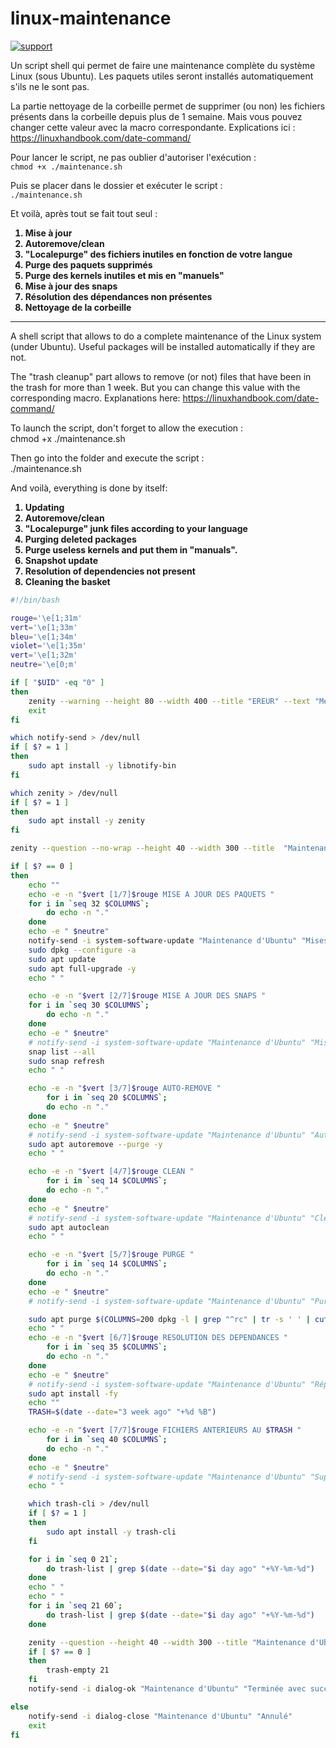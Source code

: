 # linux-maintenance

[![support](
https://brianmacdonald.github.io/Ethonate/svg/eth-support-blue.svg)](
https://brianmacdonald.github.io/Ethonate/address#0xEDa4b087fac5faa86c43D0ab5EfCa7C525d475C2)

<p>Un script shell qui permet de faire une maintenance complète du système Linux (sous Ubuntu).
Les paquets utiles seront installés automatiquement s'ils ne le sont pas.</p>

<p>La partie nettoyage de la corbeille permet de supprimer (ou non) les fichiers présents dans la corbeille depuis plus de 1 semaine. Mais vous pouvez changer cette valeur avec la macro correspondante. Explications ici : <a href="https://linuxhandbook.com/date-command/" title="commande date">https://linuxhandbook.com/date-command/</a>

Pour lancer le script, ne pas oublier d'autoriser l'exécution : <br/>`chmod +x ./maintenance.sh`

Puis se placer dans le dossier et exécuter le script : <br/>`./maintenance.sh`

Et voilà, après tout se fait tout seul :
<b><ol>
    <li>Mise à jour</li>
    <li>Autoremove/clean</li>
    <li>"Localepurge" des fichiers inutiles en fonction de votre langue</li>
    <li>Purge des paquets supprimés</li>
    <li>Purge des kernels inutiles et mis en "manuels"</li>
    <li>Mise à jour des snaps</li>
    <li>Résolution des dépendances non présentes</li>
    <li>Nettoyage de la corbeille</li>
</ol>
</b>

---

<p>A shell script that allows to do a complete maintenance of the Linux system (under Ubuntu). Useful packages will be installed automatically if they are not.</p>

<p>The "trash cleanup" part allows to remove (or not) files that have been in the trash for more than 1 week. But you can change this value with the corresponding macro. Explanations here: <a href="https://linuxhandbook.com/date-command/" title="commande date">https://linuxhandbook.com/date-command/</a>

To launch the script, don't forget to allow the execution : <br/> chmod +x ./maintenance.sh

Then go into the folder and execute the script : <br/> ./maintenance.sh

And voilà, everything is done by itself:
<b><ol>
    <li>Updating</li>
    <li>Autoremove/clean</li>
    <li>"Localepurge" junk files according to your language</li>
    <li>Purging deleted packages</li>
    <li>Purge useless kernels and put them in "manuals".</li>
    <li>Snapshot update</li>
    <li>Resolution of dependencies not present</li>
    <li>Cleaning the basket</li>
</ol>
</b>

``` bash
#!/bin/bash

rouge='\e[1;31m'
vert='\e[1;33m'
bleu='\e[1;34m'
violet='\e[1;35m'
vert='\e[1;32m'
neutre='\e[0;m'

if [ "$UID" -eq "0" ]
then
    zenity --warning --height 80 --width 400 --title "EREUR" --text "Merci de lancez le script sans sudo : \n<b>./maintenance.sh</b>\nVous devrez entrer le mot de passe root par la suite."
    exit
fi

which notify-send > /dev/null
if [ $? = 1 ]
then
	sudo apt install -y libnotify-bin
fi

which zenity > /dev/null
if [ $? = 1 ]
then
	sudo apt install -y zenity
fi

zenity --question --no-wrap --height 40 --width 300 --title  "Maintenance d'Ubuntu" --text "Lancer la maintenance complète ?"

if [ $? == 0 ]
then
    echo ""
    echo -e -n "$vert [1/7]$rouge MISE A JOUR DES PAQUETS "
    for i in `seq 32 $COLUMNS`;
        do echo -n "."
    done
    echo -e " $neutre"
    notify-send -i system-software-update "Maintenance d'Ubuntu" "Mises à jour"
    sudo dpkg --configure -a
    sudo apt update
    sudo apt full-upgrade -y
    echo " "

    echo -e -n "$vert [2/7]$rouge MISE A JOUR DES SNAPS "
    for i in `seq 30 $COLUMNS`;
        do echo -n "."
    done
    echo -e " $neutre"
    # notify-send -i system-software-update "Maintenance d'Ubuntu" "Mise à jour des snaps"
    snap list --all
    sudo snap refresh
    echo " "

    echo -e -n "$vert [3/7]$rouge AUTO-REMOVE "
        for i in `seq 20 $COLUMNS`;
        do echo -n "."
    done
    echo -e " $neutre"
    # notify-send -i system-software-update "Maintenance d'Ubuntu" "Auto-remove"
    sudo apt autoremove --purge -y
    echo " "

    echo -e -n "$vert [4/7]$rouge CLEAN "
        for i in `seq 14 $COLUMNS`;
        do echo -n "."
    done
    echo -e " $neutre"
    # notify-send -i system-software-update "Maintenance d'Ubuntu" "Clean"
    sudo apt autoclean
    echo " "

    echo -e -n "$vert [5/7]$rouge PURGE "
        for i in `seq 14 $COLUMNS`;
        do echo -n "."
    done
    echo -e " $neutre"
    # notify-send -i system-software-update "Maintenance d'Ubuntu" "Purge"

    sudo apt purge $(COLUMNS=200 dpkg -l | grep "^rc" | tr -s ' ' | cut -d ' ' -f 2) -y
    echo " "
    echo -e -n "$vert [6/7]$rouge RESOLUTION DES DEPENDANCES "
        for i in `seq 35 $COLUMNS`;
        do echo -n "."
    done
    echo -e " $neutre"
    # notify-send -i system-software-update "Maintenance d'Ubuntu" "Réparation des dépendances"
    sudo apt install -fy
    echo ""
    TRASH=$(date --date="3 week ago" "+%d %B")

    echo -e -n "$vert [7/7]$rouge FICHIERS ANTERIEURS AU $TRASH "
        for i in `seq 40 $COLUMNS`;
        do echo -n "."
    done
    echo -e " $neutre"
    # notify-send -i system-software-update "Maintenance d'Ubuntu" "Suppression des fichiers de la corbeille antérieurs au $TRASH"
    echo " "

    which trash-cli > /dev/null
    if [ $? = 1 ]
    then
        sudo apt install -y trash-cli
    fi

    for i in `seq 0 21`;
        do trash-list | grep $(date --date="$i day ago" "+%Y-%m-%d")
    done
    echo " "
    echo " "
    for i in `seq 21 60`;
        do trash-list | grep $(date --date="$i day ago" "+%Y-%m-%d")
    done

    zenity --question --height 40 --width 300 --title "Maintenance d'Ubuntu" --text "Voulez-vous supprimer les fichiers de la corbeille antérieurs au <b>$TRASH</b> ?"
    if [ $? == 0 ]
	then
	    trash-empty 21
	fi
    notify-send -i dialog-ok "Maintenance d'Ubuntu" "Terminée avec succès"

else
    notify-send -i dialog-close "Maintenance d'Ubuntu" "Annulé"
    exit
fi
```
